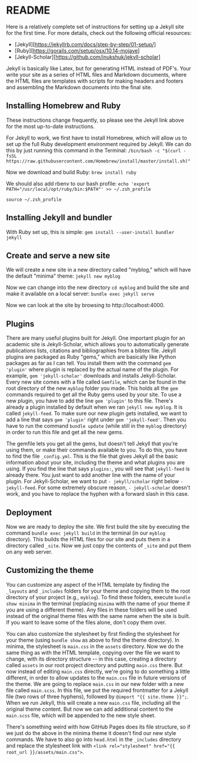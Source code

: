 # README

Here is a relatively complete set of instructions for setting up a Jekyll site for the first time. For more details, check out the following official resources:
- [Jekyll][https://jekyllrb.com/docs/step-by-step/01-setup/]
- [Ruby][https://gorails.com/setup/osx/10.14-mojave]
- [Jekyll-Scholar][https://github.com/inukshuk/jekyll-scholar]

Jekyll is basically like Latex, but for generating HTML instead of PDF's. Your write your site as a series of HTML files and Markdown documents, where the HTML files are templates with scripts for making headers and footers and assembling the Markdown documents into the final site.

## Installing Homebrew and Ruby
These instructions change frequently, so please see the Jekyll link above for the most up-to-date instructions.

For Jekyll to work, we first have to install Homebrew, which will allow us to set up the full Ruby development environment required by Jekyll. We can do this by just running this command in the Terminal:
`/bin/bash -c "$(curl -fsSL https://raw.githubusercontent.com/Homebrew/install/master/install.sh)"`

Now we download and build Ruby:
`brew install ruby`

We should also add rbenv to our bash profile:
`echo 'export PATH="/usr/local/opt/ruby/bin:$PATH"' >> ~/.zsh_profile`

`source ~/.zsh_profile`

## Installing Jekyll and bundler
With Ruby set up, this is simple:
`gem install --user-install bundler jekyll`

## Create and serve a new site
We will create a new site in a new directory called "myblog," which will have the default "minima" theme:
`jekyll new myblog`

Now we can change into the new directory
`cd myblog`
and build the site and make it available on a local server:
`bundle exec jekyll serve`

Now we can look at the site by browsing to http://localhost:4000.

## Plugins
There are many useful plugins built for Jekyll. One important plugin for an academic site is Jekyll-Scholar, which allows you to automatically generate publications lists, citations and bibliographies from a bibtex file. Jekyll plugins are packaged as Ruby "gems," which are basically like Python packages as far as I can tell. You install them with the command `gem 'plugin'` where plugin is replaced by the actual name of the plugin. For example, `gem 'jekyll-scholar'` downloads and installs Jekyll-Scholar. Every new site comes with a file called `Gemfile`, which can be found in the root directory of the new `myblog` folder you made. This holds all the `gem` commands required to get all the Ruby gems used by your site. To use a new plugin, you have to add the line `gem 'plugin'` to this file. There's already a plugin installed by default when we ran `jekyll new myblog`. It is called `jekyll-feed`. To make sure our new plugin gets installed, we want to add a line that says `gem 'plugin'` right under `gem 'jekyll-feed'`. Then you have to run the command `bundle update` (while still in the `myblog` directory) in order to run this file and get all the new gems. 

The gemfile lets you get all the gems, but doesn't tell Jekyll that you're using them, or make their commands available to you. To do this, you have to find the file `_config.yml`. This is the file that gives Jekyll all the basic information about your site, including the theme and what plugins you are using. If you find the line that says `plugins:`, you will see that `jekyll-feed` is already there. You just want to add another line with the name of your plugin. For Jekyll-Scholar, we want to put `- jekyll/scholar` right below `- jekyll-feed`. For some extremely obscure reason, `- jekyll-scholar` doesn't work, and you have to replace the hyphen with a forward slash in this case.

## Deployment
Now we are ready to deploy the site. We first build the site by executing the command `bundle exec jekyll build` in the terminal (in our `myblog` directory). This builds the HTML files for our site and puts them in a directory called `_site`. Now we just copy the contents of `_site` and put them on any web server.

## Customizing the theme
You can customize any aspect of the HTML template by finding the `_layouts` and `_includes` folders for your theme and copying them to the root directory of your project (e.g., `myblog`). To find these folders, execute `bundle show minima` in the terminal (replacing `minima` with the name of your theme if you are using a different theme). Any files in these folders will be used instead of the original theme files with the same name when the site is built. If you want to leave some of the files alone, don't copy them over. 

You can also customize the stylesheet by first finding the stylesheet for your theme (using `bundle show` as above to find the theme directory). In minima, the stylesheet is `main.css` in the `assets` directory. Now we do the same thing as with the HTML template, copying over the file we want to change, with its directory structure -- in this case, creating a directory called `assets` in our root project directory and putting `main.css` there. But now instead of editing `main.css` directly, we're going to do something a little different, in order to allow updates to the `main.css` file in future versions of the theme. We are going to replace `main.css` in our new folder with a new file called `main.scss`. In this file, we put the required frontmatter for a Jekyll file (two rows of three hyphens), followed by `@import "{{ site.theme }}";`. When we run Jekyll, this will create a new `main.css` file, including all the original theme content. But now we can add additional content to the `main.scss` file, which will be appended to the new style sheet.

There's something weird with how GitHub Pages does its file structure, so if we just do the above in the minima theme it doesn't find our new style commands. We have to also go into `head.html` in the `_includes` directory and replace the stylesheet link with `<link rel="stylesheet" href="{{ root_url }}/assets/main.css">`.